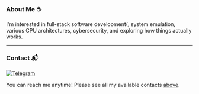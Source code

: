 ### About Me ☕
I'm interested in full-stack software development(, system emulation, various CPU architectures, cybersecurity, and exploring how things actually works.

---

### Contact 📬
[![Telegram](https://img.shields.io/badge/Telegram-2CA5E0?style=for-the-badge&logo=telegram&logoColor=white)](https://t.me/fireclouu)

You can reach me anytime! Please see all my available contacts [above](#).


<!-- STATISTICS !-->
<!-- purposedly hidden by me ;) !-->
<img width="0" src="https://komarev.com/ghpvc/?username=fireclouu&style=flat&base=0" />

